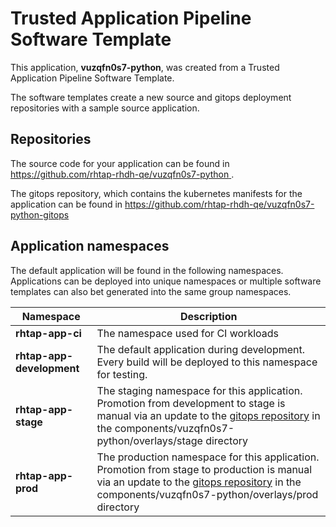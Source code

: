 # Trusted Application Pipeline Software Template

This application, **vuzqfn0s7-python**, was created from a Trusted Application Pipeline Software Template.

The software templates create a new source and gitops deployment repositories with a sample source application. 

## Repositories

The source code for your application can be found in [https://github.com/rhtap-rhdh-qe/vuzqfn0s7-python ](https://github.com/rhtap-rhdh-qe/vuzqfn0s7-python ).
 
The gitops repository, which contains the kubernetes manifests for the application can be found in 
[https://github.com/rhtap-rhdh-qe/vuzqfn0s7-python-gitops ](https://github.com/rhtap-rhdh-qe/vuzqfn0s7-python-gitops ) 

## Application namespaces 

The default application will be found in the following namespaces. Applications can be deployed into unique namespaces or multiple software templates can also bet generated into the same group namespaces.  

|  Namespace   |  Description   |  
| -------- | -------- |
| **rhtap-app-ci** | The namespace used for CI workloads |
| **rhtap-app-development** | The default application during development. Every build will be deployed to this namespace for testing. |
| **rhtap-app-stage** | The staging namespace for this application. Promotion from development to stage is manual via an update to the [gitops repository](https://github.com/rhtap-rhdh-qe/vuzqfn0s7-python-gitops ) in the components/vuzqfn0s7-python/overlays/stage directory |
| **rhtap-app-prod** | The production namespace for this application. Promotion from stage to production is manual via an update to the [gitops repository](https://github.com/rhtap-rhdh-qe/vuzqfn0s7-python-gitops ) in the components/vuzqfn0s7-python/overlays/prod directory |